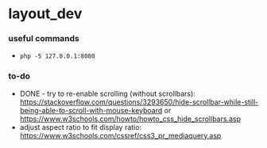 # layout_dev

### useful commands
* `php -S 127.0.0.1:8080`  

### to-do
* DONE - try to re-enable scrolling (without scrollbars): https://stackoverflow.com/questions/3293650/hide-scrollbar-while-still-being-able-to-scroll-with-mouse-keyboard or https://www.w3schools.com/howto/howto_css_hide_scrollbars.asp    
* adjust aspect ratio to fit display ratio: https://www.w3schools.com/cssref/css3_pr_mediaquery.asp  